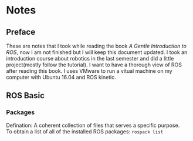 # Notes

## Preface

These are notes that I took while reading the book *A Gentle Introduction to ROS*, now I am not finished but I will keep this document updated. I took an introduction course about robotics in the last semester and did a little project(mostly follow the tutorial). I want to have a thorough view of ROS after reading this book. I uses VMware to run a vitual machine on my computer with Ubuntu 16.04 and ROS kinetic.

## ROS Basic

### Packages
Defination: A coherent collection of files that serves a specific purpose.  
To obtain a list of all of the installed ROS packages: `rospack list`  
